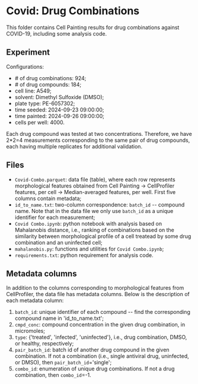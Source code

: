 # Covid: Drug Combinations

This folder contains Cell Painting results for drug combinations against COVID-19, including some analysis code.

## Experiment
Configurations:
- \# of drug combinations: 924;
- \# of drug compounds: 184;
- cell line: A549;
- solvent: Dimethyl Sulfoxide (DMSO);
- plate type: PE-6057302;
- time seeded: 2024-09-23 09:00:00;
- time painted: 2024-09-26 09:00:00;
- cells per well: 4000.

Each drug compound was tested at two concentrations. Therefore, we have 2\*2=4 measurements corresponding to the same pair of drug compounds, each having multiple replicates for additional validation.


## Files
- `Covid-Combo.parquet`: data file (table), where each row represents morphological features obtained from Cell Painting -> CellProfiler features, per cell -> Median-averaged features, per well. First five columns contain metadata;
- `id_to_name.txt`: two-column correspondence: `batch_id` -- compound name. Note that in the data file we only use `batch_id` as a unique identifier for each measurement;
- `Covid Combo.ipynb`: python notebook with analysis based on Mahalanobis distance, i.e., ranking of combinations based on the similarity between morphological profile of a cell treatead by some drug combination and an uninfected cell;
- `mahalanobis.py`: functions and utilities for `Covid Combo.ipynb`;
- `requirements.txt`: python requirement for analysis code.


## Metadata columns
In addition to the columns corresponding to morphological features from CellProfiler, the data file  has metadata columns. Below is the description of each metadata column:
1. `batch_id`: unique identifier of each compound -- find the corresponding compound name in 'id_to_name.txt';
2. `cmpd_conc`: compound concentration in the given drug combination, in micromoles;
3. `type`: {'treated', 'infected', 'uninfected'}, i.e., drug combination, DMSO, or healthy, respectively;
4. `pair_batch_id`: batch id of another drug compound in the given combination. If not a combination (i.e., single antiviral drug, uninfected, or DMSO), then `pair_batch_id`='single';
5. `combo_id`: enumeration of unique drug combinations. If not a drug combination, then `combo_id`=-1.